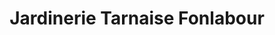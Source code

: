 ---
title: "Jardinerie Tarnaise Fonlabour"
url: /albi/jardinerie-tarnaise-fonlabour/
shop: centre de jardinage
---